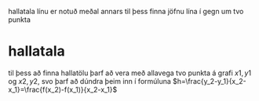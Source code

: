 hallatala línu er notuð meðal annars til þess finna jöfnu lína í gegn um tvo punkta

# hallatala
til þess að finna hallatölu þarf að vera með allavega tvo punkta á grafi $x1,y1$ og $x2,y2$, svo þarf að dúndra þeim inn í formúluna $h=\frac{y_2-y_1}{x_2-x_1}=\frac{f(x_2)-f(x_1)}{x_2-x_1}$